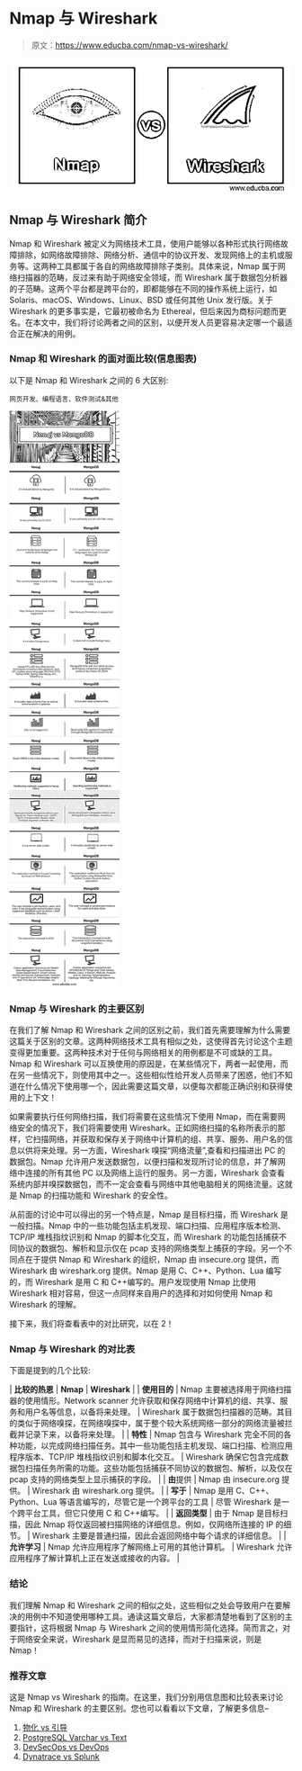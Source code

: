 # Nmap 与 Wireshark

> 原文：<https://www.educba.com/nmap-vs-wireshark/>

![Nmap-and-Wireshark](img/e49650ce528277cc2d1bdd2ed6aa1fe9.png)



## Nmap 与 Wireshark 简介

Nmap 和 Wireshark 被定义为网络技术工具，使用户能够以各种形式执行网络故障排除，如网络故障排除、网络分析、通信中的协议开发、发现网络上的主机或服务等。这两种工具都属于各自的网络故障排除子类别。具体来说，Nmap 属于网络扫描器的范畴，反过来有助于网络安全领域，而 Wireshark 属于数据包分析器的子范畴。这两个平台都是跨平台的，即都能够在不同的操作系统上运行，如 Solaris、macOS、Windows、Linux、BSD 或任何其他 Unix 发行版。关于 Wireshark 的更多事实是，它最初被命名为 Ethereal，但后来因为商标问题而更名。在本文中，我们将讨论两者之间的区别，以便开发人员更容易决定哪一个最适合正在解决的用例。

### Nmap 和 Wireshark 的面对面比较(信息图表)

以下是 Nmap 和 Wireshark 之间的 6 大区别:

<small>网页开发、编程语言、软件测试&其他</small>

![Neo4j-vs-MongoDB-info](img/7af9aeaef7590b1a56f3305953d8015e.png)



### Nmap 与 Wireshark 的主要区别

在我们了解 Nmap 和 Wireshark 之间的区别之前，我们首先需要理解为什么需要这篇关于区别的文章。这两种网络技术工具有相似之处，这使得首先讨论这个主题变得更加重要。这两种技术对于任何与网络相关的用例都是不可或缺的工具。Nmap 和 Wireshark 可以互换使用的原因是，在某些情况下，两者一起使用，而在另一些情况下，则使用其中之一。这些相似性给开发人员带来了困惑，他们不知道在什么情况下使用哪一个，因此需要这篇文章，以便每次都能正确识别和获得使用的上下文！

如果需要执行任何网络扫描，我们将需要在这些情况下使用 Nmap，而在需要网络安全的情况下，我们将需要使用 Wireshark。正如网络扫描的名称所表示的那样，它扫描网络，并获取和保存关于网络中计算机的组、共享、服务、用户名的信息以供将来处理。另一方面，Wireshark 嗅探“网络流量”,查看和扫描进出 PC 的数据包。Nmap 允许用户发送数据包，以便扫描和发现所讨论的信息，并了解网络中连接的所有其他 PC 以及网络上运行的服务。另一方面，Wireshark 会查看系统内部并嗅探数据包，而不一定会查看与网络中其他电脑相关的网络流量。这就是 Nmap 的扫描功能和 Wireshark 的安全性。

从前面的讨论中可以得出的另一个特点是，Nmap 是目标扫描，而 Wireshark 是一般扫描。Nmap 中的一些功能包括主机发现、端口扫描、应用程序版本检测、TCP/IP 堆栈指纹识别和 Nmap 的脚本化交互，而 Wireshark 的功能包括捕获不同协议的数据包、解析和显示仅在 pcap 支持的网络类型上捕获的字段。另一个不同点在于提供 Nmap 和 Wireshark 的组织，Nmap 由 insecure.org 提供，而 Wireshark 由 wireshark.org 提供。Nmap 是用 C、C++、Python、Lua 编写的，而 Wireshark 是用 C 和 C++编写的。用户发现使用 Nmap 比使用 Wireshark 相对容易，但这一点同样来自用户的选择和对如何使用 Nmap 和 Wireshark 的理解。

接下来，我们将查看表中的对比研究，以在 2！

### Nmap 与 Wireshark 的对比表

下面是提到的几个比较:

| **比较的热恩** | **Nmap** | **Wireshark** |
| **使用目的** | Nmap 主要被选择用于网络扫描器的使用情形。Network scanner 允许获取和保存网络中计算机的组、共享、服务和用户名等信息，以备将来处理。 | Wireshark 属于数据包扫描器的范畴。其目的类似于网络嗅探，在网络嗅探中，属于整个较大系统网络一部分的网络流量被拦截并记录下来，以备将来处理。 |
| **特性** | Nmap 包含与 Wireshark 完全不同的各种功能，以完成网络扫描任务。其中一些功能包括主机发现、端口扫描、检测应用程序版本、TCP/IP 堆栈指纹识别和脚本化交互。 | Wireshark 确保它包含完成数据包扫描任务所需的功能。这些功能包括捕获不同协议的数据包、解析，以及仅在 pcap 支持的网络类型上显示捕获的字段。 |
| **由**提供 | Nmap 由 insecure.org 提供。 | Wireshark 由 wireshark.org 提供。 |
| **写于** | Nmap 是用 C、C++、Python、Lua 等语言编写的，尽管它是一个跨平台的工具 | 尽管 Wireshark 是一个跨平台工具，但它只使用 C 和 C++编写。 |
| **返回类型** | 由于 Nmap 是目标扫描，因此 Nmap 将仅返回被扫描网络的详细信息。例如，仅网络所连接的 IP 的细节。 | Wireshark 主要是普通扫描，因此会返回网络中每个请求的详细信息。 |
| **允许学习** | Nmap 允许应用程序了解网络上可用的其他计算机。 | Wireshark 允许应用程序了解计算机上正在发送或接收的内容。 |

### 结论

我们理解 Nmap 和 Wireshark 之间的相似之处，这些相似之处会导致用户在要解决的用例中不知道使用哪种工具。通读这篇文章后，大家都清楚地看到了区别的主要指针，这将根据 Nmap 与 Wireshark 之间的使用情形简化选择。简而言之，对于网络安全来说，Wireshark 是显而易见的选择，而对于扫描来说，则是 Nmap！

### 推荐文章

这是 Nmap vs Wireshark 的指南。在这里，我们分别用信息图和比较表来讨论 Nmap 和 Wireshark 的主要区别。您也可以看看以下文章，了解更多信息–

1.  [物化 vs 引导](https://www.educba.com/materialize-vs-bootstrap/)
2.  [PostgreSQL Varchar vs Text](https://www.educba.com/postgresql-varchar-vs-text/)
3.  [DevSecOps vs DevOps](https://www.educba.com/devsecops-vs-devops/)
4.  [Dynatrace vs Splunk](https://www.educba.com/dynatrace-vs-splunk/)





